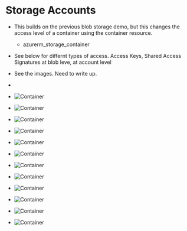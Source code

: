 # Storage Accounts

- This builds on the previous blob storage demo, but this changes the access level of a container using the container resource.
  - azurerm_storage_container

- See below for differnt types of access. Access Keys, Shared Access Signatures at blob leve, at account level 

- See the images. Need to write up.

- 

- ![Container](./images/1ActiveDirectory1.jpg)

- ![Container](./images/1ActiveDirectory2.jpg)

- ![Container](./images/1ActiveDirectory3.jpg)

- ![Container](./images/2Rg1.jpg)

- ![Container](./images/2Rg2.jpg)

- ![Container](./images/3StorageAccount1.jpg)

- ![Container](./images/3StorageAccount2.jpg)

- ![Container](./images/4MsAzureStorageExplorer1.jpg)

- ![Container](./images/4MsAzureStorageExplorer2.jpg)

- ![Container](./images/4MsAzureStorageExplorer3.jpg)

- ![Container](./images/4MsAzureStorageExplorer4.jpg)

- ![Container](./images/4MsAzureStorageExplorer5.jpg)



